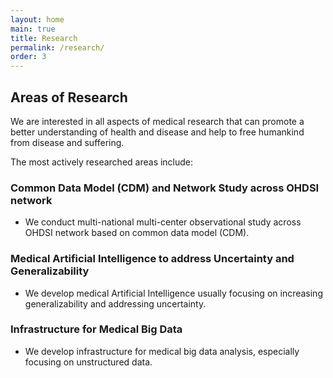 ```yaml
---
layout: home
main: true
title: Research
permalink: /research/
order: 3
---
```

## Areas of Research

We are interested in all aspects of medical research that can promote a better understanding of health and disease and help to free humankind from disease and suffering.

The most actively researched areas include: 

### Common Data Model (CDM) and Network Study across OHDSI network
- We conduct multi-national multi-center observational study across OHDSI network based on common data model (CDM).

### Medical Artificial Intelligence to address Uncertainty and Generalizability
- We develop medical Artificial Intelligence usually focusing on increasing generalizability and addressing uncertainty.

### Infrastructure for Medical Big Data
- We develop infrastructure for medical big data analysis, especially focusing on unstructured data.
